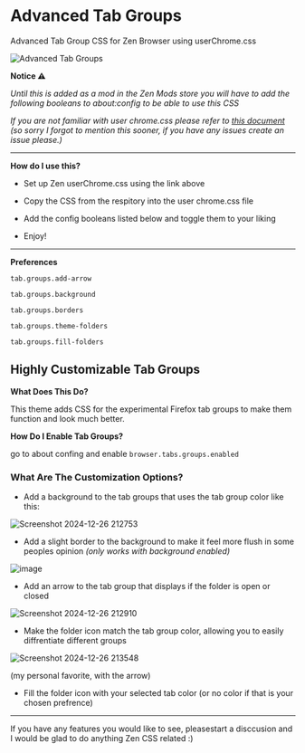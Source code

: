 # Advanced Tab Groups
Advanced Tab Group CSS for Zen Browser using userChrome.css

![Advanced Tab Groups](https://github.com/user-attachments/assets/9541500c-4c91-4bf0-97b2-f8a519a0144f)

**Notice ⚠️**

_Until this is added as a mod in the Zen Mods store you will have to add the following booleans to about:config to be able to use this CSS_

_If you are not familiar with user chrome.css please refer to [this document](https://docs.zen-browser.app/guides/live-editing) (so sorry I forgot to mention this sooner, if you have any issues create an issue please.)_


-----------
**How do I use this?**

* Set up Zen userChrome.css using the link above

* Copy the CSS from the respitory into the user chrome.css file

* Add the config booleans listed below and toggle them to your liking 

* Enjoy!
------------
**Preferences**

`tab.groups.add-arrow`

`tab.groups.background`

`tab.groups.borders`

`tab.groups.theme-folders`

`tab.groups.fill-folders`

## Highly Customizable Tab Groups
**What Does This Do?**

This theme adds CSS for the experimental Firefox tab groups to make them function and look much better.

**How Do I Enable Tab Groups?**

go to about confing and enable `browser.tabs.groups.enabled`

### What Are The Customization Options?
* Add a background to the tab groups that uses the tab group color like this:

  
![Screenshot 2024-12-26 212753](https://github.com/user-attachments/assets/336f1da8-1c13-47ff-a0d1-c933abf3f6f6)
* Add a slight border to the background to make it feel more flush in some peoples opinion _(only works with background enabled)_


![image](https://github.com/user-attachments/assets/197e942e-e3d3-431c-8479-2a0c5aeac4b7)
* Add an arrow to the tab group that displays if the folder is open or closed


![Screenshot 2024-12-26 212910](https://github.com/user-attachments/assets/2c5ca1f7-1920-45b0-9a26-ae3be13a6772)
* Make the folder icon match the tab group color, allowing you to easily diffrentiate different groups

  
![Screenshot 2024-12-26 213548](https://github.com/user-attachments/assets/f4d3f8c7-f716-47b3-8812-01b2f3a5ca69)

(my personal favorite, with the arrow)


* Fill the folder icon with your selected tab color (or no color if that is your chosen prefrence)
---------------
If you have any features you would like to see, pleasestart a disccusion and I would be glad to do anything Zen CSS related :)
